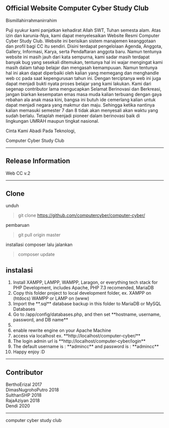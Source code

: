 ## Official Website Computer Cyber Study Club

Bismillahirrahmanirrahim

Puji syukur kami panjatkan kehadirat Allah SWT, Tuhan semesta alam. Atas izin dan karunia-Nya, kami dapat menyelesaikan Website Resmi Computer Cyber Study Club. Website ini berisikan sistem manajemen keanggotaan dan profil bagi CC itu sendiri. Disini terdapat pengelolaan Agenda, Anggota, Gallery, Informasi, Karya, serta Pendaftaran anggota baru. Namun tentunya website ini masih jauh dari kata sempurna, kami sadar masih terdapat banyak bug yang sesekali ditemukan, tentunya hal ini wajar mengingat kami masih dalam tahap belajar dan mengasah kemampuuan. Namun tentunya hal ini akan dapat diperbaiki oleh kalian yang memegang dan menghandle web cc pada saat kepengurusan tahun ini. Dengan terciptanya web ini juga dapat menjadi bukti nyata proses belajar yang kami lakukan. Kami dari segenap contributor lama mengucapkan Selamat Berinovasi dan Berkreasi, jangan biarkan kesempatan emas masa muda kalian terbuang dengan gaya rebahan ala anak masa kini, bangsa ini butuh ide cemerlang kalian untuk dapat menjadi negara yang makmur dan maju. Sehingga ketika nantinya kalian memasuki semester 7 dan 8 tidak akan menyesali akan waktu yang sudah berlalu. Tetaplah menjadi pioneer dalam berinovasi baik di lingkungan UMRAH maupun tingkat nasional.

Cinta Kami Abadi Pada Teknologi,

Computer Cyber Study Club

---

## Release Information

Web CC v.2

---

## Clone

unduh

> git clone https://github.com/computercyber/computer-cyber/

pembaruan

> git pull origin master

installasi composer lalu jalankan

> composer update

## instalasi

<ol>
    <li>Install XAMPP, LAMPP, WAMPP, Laragon, or everything tech stack for PHP Development, includes Apache, PHP 7.3 recomended, MariaDB</li>
    <li>Copy this folder project to local development folder, ex. XAMPP on (htdocs) WAMPP or LAMP on (www)</li>
    <li>Import the **.sql** database backup in this folder to MariaDB or MySQL Databases</li>
    <li>Go to /app/config/databases.php, and then set **hostname, username, password, and DB name**<li>
    <li>enable rewrite engine on your Apache Machine</li>
    <li>access via localhost ex. **http://localhost/computer-cyber/** </li>
    <li>The login admin url is **http://localhost/computer-cyber/login**</li>
    <li>The default username is : **admincc** and password is : **admincc**</li>
    <li>Happy enjoy :D</li>
</ol>

---

## Contributor

BerthoErizal 2017<br>
DimasNugrohoPutro 2018<br>
SulthanSHP 2018<br>
RajaAziyan 2018<br>
Dendi 2020<br>

---

computer cyber study club
